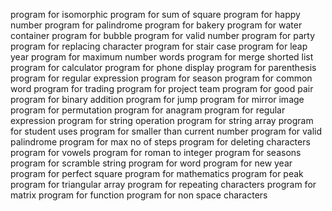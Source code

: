 program for isomorphic
program for sum of square
program for happy number
program for palindrome
program for bakery
program for water container
program for bubble
program for valid number
program for party
program for replacing character
program for stair case
program for leap year
program for maximum number words
program for merge shorted list
program for calculator
program for phone display
program for parenthesis
program for regular expression
program for season
program for common word
program for trading
program for project team
program for good pair
program for binary addition
program for jump
program for mirror image
program for permutation
program for anagram
program for regular expression
program for string operation
program for string array
program for student uses
program for smaller than current number
program for valid palindrome
program for max no of steps
program for deleting characters
program for vowels
program for roman to integer
program for seasons
program for scramble string
program for word
program for new year
program for  perfect square
program for mathematics
program for peak
program for triangular array
program for repeating characters
program for matrix
program for function
program for non space characters
